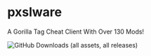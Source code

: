 # pxslware
A Gorilla Tag Cheat Client With Over 130 Mods!

![GitHub Downloads (all assets, all releases)](https://img.shields.io/github/downloads/:user/pxslware/total?style=for-the-badge&labelColor=%238400ff)
